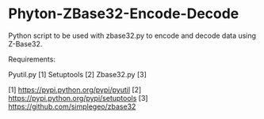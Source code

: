 # Phyton-ZBase32-Encode-Decode
Python script to be used with zbase32.py to encode and decode data using Z-Base32.

Requirements:

Pyutil.py [1]
Setuptools [2]
Zbase32.py [3]

[1] https://pypi.python.org/pypi/pyutil
[2] https://pypi.python.org/pypi/setuptools
[3] https://github.com/simplegeo/zbase32
